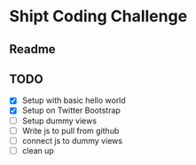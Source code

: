 Shipt Coding Challenge
======================

Readme
------

TODO
----
- [X] Setup with basic hello world
- [X] Setup on Twitter Bootstrap
- [ ] Setup dummy views
- [ ] Write js to pull from github
- [ ] connect js to dummy views
- [ ] clean up
